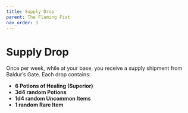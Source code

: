 ```yaml
---
title: Supply Drop
parent: The Flaming Fist
nav_order: 3
---
```


# Supply Drop

Once per week, while  at your base, you receive a supply shipment from Baldur’s Gate. Each drop contains:

* **6 Potions of Healing (Superior)**  
* **3d4 random Potions**  
* **1d4 random Uncommon Items**  
* **1 random Rare Item**